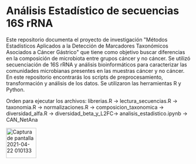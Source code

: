 # Análisis Estadístico de secuencias 16S rRNA
Este repositorio documenta el proyecto de investigación "Métodos Estadísticos Aplicados a la Detección de Marcadores Taxonómicos Asociados a Cáncer Gástrico" que tiene como objetivo buscar diferencias en la composición de microbiota entre grupos cáncer y no cáncer. Se utilizó secuenciación de 16S rRNA y análisis bioinformáticos para caracterizar las comunidades microbianas presentes en las muestras cáncer y no cáncer. En este repositorio encontrarás los scripts de preprocesamiento, transformación y análisis de los datos. Se utilizaron las herramientas R y Python.

Orden para ejecutar los archivos:
librerias.R -> lectura_secuencias.R -> taxonomia.R -> normalizaciones.R -> composicion_taxonomica -> diversidad_alfa.R -> diversidad_beta_y_L2FC-> analisis_estadistico.ipynb -> CAN_NetAna

<img width="82" alt="Captura de pantalla 2021-04-22 010133" src="https://github.com/user-attachments/assets/21b35f4b-f229-4dff-bb79-13612d64ebfe">
